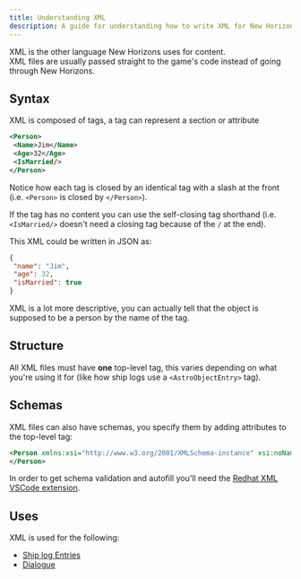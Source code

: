 ```yaml
---
title: Understanding XML
description: A guide for understanding how to write XML for New Horizons
---
```


XML is the other language New Horizons uses for content.  
XML files are usually passed straight to the game's code instead of going through New Horizons.

## Syntax

XML is composed of tags, a tag can represent a section or attribute

```xml
<Person>
 <Name>Jim</Name>
 <Age>32</Age>
 <IsMarried/>
</Person>
```

Notice how each tag is closed by an identical tag with a slash at the front (i.e. `<Person>` is closed by `</Person>`).  

If the tag has no content you can use the self-closing tag shorthand (i.e. `<IsMarried/>` doesn't need a closing tag because of the `/` at the end).

This XML could be written in JSON as:

```json
{
 "name": "Jim",
 "age": 32,
 "isMarried": true
}
```

XML is a lot more descriptive, you can actually tell that the object is supposed to be a person by the name of the tag.

## Structure

All XML files must have **one** top-level tag, this varies depending on what you're using it for (like how ship logs use a `<AstroObjectEntry>` tag).  

## Schemas

XML files can also have schemas, you specify them by adding attributes to the top-level tag:

```xml
<Person xmlns:xsi="http://www.w3.org/2001/XMLSchema-instance" xsi:noNamespaceSchemaLocation="Link goes here">
</Person>
```

In order to get schema validation and autofill you'll need the [Redhat XML VSCode extension](https://marketplace.visualstudio.com/items?itemName=redhat.vscode-xml).

## Uses

XML is used for the following:

- [Ship log Entries](/en/ship-log)
- [Dialogue](/en/dialogue)
